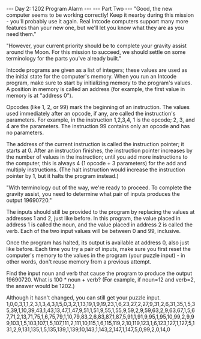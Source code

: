 --- Day 2: 1202 Program Alarm ---
--- Part Two ---
"Good, the new computer seems to be working correctly! Keep it nearby during this mission - you'll probably use it again. Real Intcode computers support many more features than your new one, but we'll let you know what they are as you need them."

"However, your current priority should be to complete your gravity assist around the Moon. For this mission to succeed, we should settle on some terminology for the parts you've already built."

Intcode programs are given as a list of integers; these values are used as the initial state for the computer's memory. When you run an Intcode program, make sure to start by initializing memory to the program's values. A position in memory is called an address (for example, the first value in memory is at "address 0").

Opcodes (like 1, 2, or 99) mark the beginning of an instruction. The values used immediately after an opcode, if any, are called the instruction's parameters. For example, in the instruction 1,2,3,4, 1 is the opcode; 2, 3, and 4 are the parameters. The instruction 99 contains only an opcode and has no parameters.

The address of the current instruction is called the instruction pointer; it starts at 0. After an instruction finishes, the instruction pointer increases by the number of values in the instruction; until you add more instructions to the computer, this is always 4 (1 opcode + 3 parameters) for the add and multiply instructions. (The halt instruction would increase the instruction pointer by 1, but it halts the program instead.)

"With terminology out of the way, we're ready to proceed. To complete the gravity assist, you need to determine what pair of inputs produces the output 19690720."

The inputs should still be provided to the program by replacing the values at addresses 1 and 2, just like before. In this program, the value placed in address 1 is called the noun, and the value placed in address 2 is called the verb. Each of the two input values will be between 0 and 99, inclusive.

Once the program has halted, its output is available at address 0, also just like before. Each time you try a pair of inputs, make sure you first reset the computer's memory to the values in the program (your puzzle input) - in other words, don't reuse memory from a previous attempt.

Find the input noun and verb that cause the program to produce the output 19690720. What is 100 * noun + verb? (For example, if noun=12 and verb=2, the answer would be 1202.)

Although it hasn't changed, you can still get your puzzle input.
1,0,0,3,1,1,2,3,1,3,4,3,1,5,0,3,2,1,13,19,1,9,19,23,1,6,23,27,2,27,9,31,2,6,31,35,1,5,35,39,1,10,39,43,1,43,13,47,1,47,9,51,1,51,9,55,1,55,9,59,2,9,59,63,2,9,63,67,1,5,67,71,2,13,71,75,1,6,75,79,1,10,79,83,2,6,83,87,1,87,5,91,1,91,9,95,1,95,10,99,2,9,99,103,1,5,103,107,1,5,107,111,2,111,10,115,1,6,115,119,2,10,119,123,1,6,123,127,1,127,5,131,2,9,131,135,1,5,135,139,1,139,10,143,1,143,2,147,1,147,5,0,99,2,0,14,0
